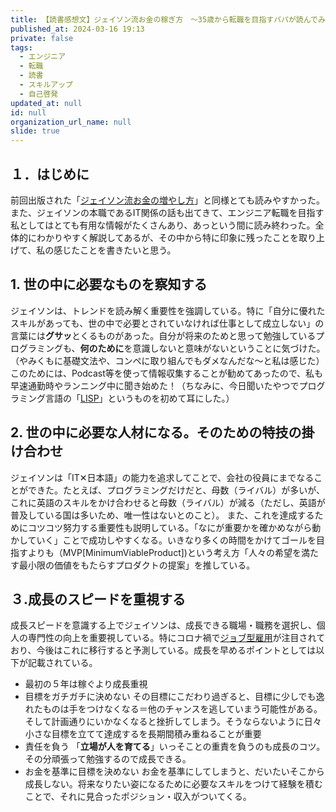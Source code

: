 ```yaml
---
title: 【読書感想文】ジェイソン流お金の稼ぎ方　〜35歳から転職を目指すパパが読んでみて感じたこと〜
published_at: 2024-03-16 19:13
private: false
tags:
  - エンジニア
  - 転職
  - 読書
  - スキルアップ
  - 自己啓発
updated_at: null
id: null
organization_url_name: null
slide: true
---
```


## １．はじめに
前回出版された「[ジェイソン流お金の増やし方](https://www.amazon.co.jp/%E3%82%B8%E3%82%A7%E3%82%A4%E3%82%BD%E3%83%B3%E6%B5%81%E3%81%8A%E9%87%91%E3%81%AE%E5%A2%97%E3%82%84%E3%81%97%E6%96%B9-%E5%8E%9A%E5%88%87%E3%82%8A%E3%82%B8%E3%82%A7%E3%82%A4%E3%82%BD%E3%83%B3/dp/4835646460)」と同様とても読みやすかった。また、ジェイソンの本職であるIT関係の話も出てきて、エンジニア転職を目指す私としてはとても有用な情報がたくさんあり、あっという間に読み終わった。全体的にわかりやすく解説してあるが、その中から特に印象に残ったことを取り上げて、私の感じたことを書きたいと思う。



## 1. 世の中に必要なものを察知する
ジェイソンは、トレンドを読み解く重要性を強調している。特に「自分に優れたスキルがあっても、世の中で必要とされていなければ仕事として成立しない」の言葉には**グサッ**とくるものがあった。自分が将来のためと思って勉強しているプログラミングも、**何のために**を意識しないと意味がないということに気づけた。（やみくもに基礎文法や、コンペに取り組んでもダメなんだな〜と私は感じた）
このためには、Podcast等を使って情報収集することが勧めてあったので、私も早速通勤時やランニング中に聞き始めた！（ちなみに、今日聞いたやつでプログラミング言語の「[LISP](https://xtech.nikkei.com/atcl/nxt/column/18/02149/072600001/)」というものを初めて耳にした。）



## 2. 世の中に必要な人材になる。そのための特技の掛け合わせ
ジェイソンは「IT✕日本語」の能力を追求してことで、会社の役員にまでなることができた。たとえば、プログラミングだけだと、母数（ライバル）が多いが、これに英語のスキルをかけ合わせると母数（ライバル）が減る（ただし、英語が普及している国は多いため、唯一性はないとのこと）。
また、これを達成するためにコツコツ努力する重要性も説明している。「なにが重要かを確かめながら動かしていく」ことで成功しやすくなる。いきなり多くの時間をかけてゴールを目指すよりも（MVP[MinimumViableProduct])という考え方「人々の希望を満たす最小限の価値をもたらすプロダクトの提案」を推している。



## ３.成長のスピードを重視する
成長スピードを意識する上でジェイソンは、成長できる職場・職務を選択し、個人の専門性の向上を重要視している。特にコロナ禍で[ジョブ型雇用](https://www.persol-group.co.jp/service/business/article/405/)が注目されており、今後はこれに移行すると予測している。成長を早めるポイントとしては以下が記載されている。
- 最初の５年は稼ぐより成長重視
- 目標をガチガチに決めない
  その目標にこだわり過ぎると、目標に少しでも逸れたものは手をつけなくなる＝他のチャンスを逃していまう可能性がある。そして計画通りにいかなくなると挫折してしまう。そうならないように日々小さな目標を立てて達成するを長期間積み重ねることが重要
- 責任を負う
  「**立場が人を育てる**」いっそことの重責を負うのも成長のコツ。その分頑張って勉強するので成長できる。
- お金を基準に目標を決めない
  お金を基準にしてしまうと、だいたいそこから成長しない。将来なりたい姿になるために必要なスキルをつけて経験を積むことで、それに見合ったポジション・収入がついてくる。